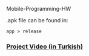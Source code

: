 Mobile-Programming-HW

.apk file can be found in:
```
app > release
```

### [Project Video (in Turkish)](https://www.youtube.com/watch?v=8sKN1vzfcW4)
